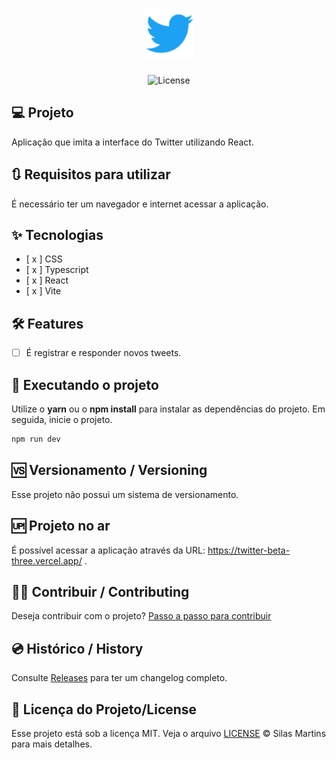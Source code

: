 <h1 align="center">
  <img alt="Logo Twitter" height="80" title="Lista de Presença" src="./src/assets/logo-twitter.svg" />
</h1>

<p align="center">
  <img alt="License" src="https://img.shields.io/github/license/silasfmartins/twitter-ui">
</p>

## 💻 Projeto
Aplicação que imita a interface do Twitter utilizando React.

## 🔃 Requisitos para utilizar

É necessário ter um navegador e internet acessar a aplicação.

## ✨ Tecnologias

-   [ x ] CSS
-   [ x ] Typescript
-   [ x ] React
-   [ x ] Vite

## :hammer_and_wrench: Features 

-   [ ] É registrar e responder novos tweets.

## 📲 Executando o projeto

Utilize o **yarn** ou o **npm install** para instalar as dependências do projeto.
Em seguida, inicie o projeto.

```cl
npm run dev
```

## 🆚 Versionamento / Versioning

Esse projeto não possui um sistema de versionamento.

## 🆙 Projeto no ar

É possível acessar a aplicação através da URL: https://twitter-beta-three.vercel.app/ .

## 👨‍💻 Contribuir / Contributing

Deseja contribuir com o projeto? [Passo a passo para contribuir](https://github.com/silasfmartins/twitter-ui/blob/master/Contributing.md)

## 💿 Histórico / History

Consulte [Releases](https://github.com/silasfmartins/twitter-ui/releases) para ter um changelog completo.

## 📄 Licença do Projeto/License

Esse projeto está sob a licença MIT. Veja o arquivo [LICENSE](https://github.com/silasfmartins/twitter-ui/blob/main/LICENSE) © Silas Martins para mais detalhes.